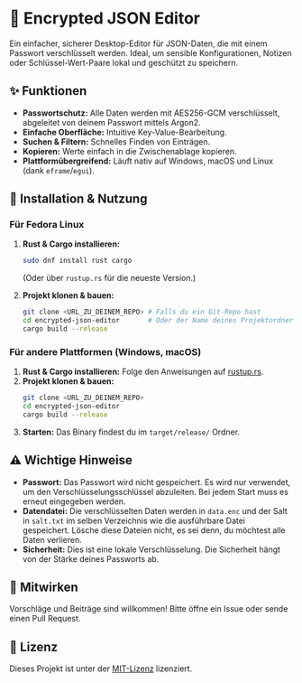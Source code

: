 # 🔐 Encrypted JSON Editor

Ein einfacher, sicherer Desktop-Editor für JSON-Daten, die mit einem Passwort verschlüsselt werden. Ideal, um sensible Konfigurationen, Notizen oder Schlüssel-Wert-Paare lokal und geschützt zu speichern.

## ✨ Funktionen

*   **Passwortschutz:** Alle Daten werden mit AES256-GCM verschlüsselt, abgeleitet von deinem Passwort mittels Argon2.
*   **Einfache Oberfläche:** Intuitive Key-Value-Bearbeitung.
*   **Suchen & Filtern:** Schnelles Finden von Einträgen.
*   **Kopieren:** Werte einfach in die Zwischenablage kopieren.
*   **Plattformübergreifend:** Läuft nativ auf Windows, macOS und Linux (dank `eframe`/`egui`).

## 🚀 Installation & Nutzung

### Für Fedora Linux

1.  **Rust & Cargo installieren:**
    ```bash
    sudo dnf install rust cargo
    ```
    (Oder über `rustup.rs` für die neueste Version.)

2.  **Projekt klonen & bauen:**
    ```bash
    git clone <URL_ZU_DEINEM_REPO> # Falls du ein Git-Repo hast
    cd encrypted-json-editor       # Oder der Name deines Projektordners
    cargo build --release
    ```

### Für andere Plattformen (Windows, macOS)

1.  **Rust & Cargo installieren:** Folge den Anweisungen auf [rustup.rs](https://rustup.rs/).
2.  **Projekt klonen & bauen:**
    ```bash
    git clone <URL_ZU_DEINEM_REPO>
    cd encrypted-json-editor
    cargo build --release
    ```
3.  **Starten:** Das Binary findest du im `target/release/` Ordner.

## ⚠️ Wichtige Hinweise

*   **Passwort:** Das Passwort wird nicht gespeichert. Es wird nur verwendet, um den Verschlüsselungsschlüssel abzuleiten. Bei jedem Start muss es erneut eingegeben werden.
*   **Datendatei:** Die verschlüsselten Daten werden in `data.enc` und der Salt in `salt.txt` im selben Verzeichnis wie die ausführbare Datei gespeichert. Lösche diese Dateien nicht, es sei denn, du möchtest alle Daten verlieren.
*   **Sicherheit:** Dies ist eine lokale Verschlüsselung. Die Sicherheit hängt von der Stärke deines Passworts ab.

## 🤝 Mitwirken

Vorschläge und Beiträge sind willkommen! Bitte öffne ein Issue oder sende einen Pull Request.

## 📄 Lizenz

Dieses Projekt ist unter der [MIT-Lizenz](LICENSE) lizenziert.